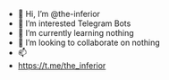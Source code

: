 - 👋 Hi, I’m @the-inferior
- 👀 I’m interested Telegram Bots
- 🌱 I’m currently learning nothing
- 💞️ I’m looking to collaborate on nothing
- 📫 
- https://t.me/the_inferior

<!---
the-inferior/the-inferior is a ✨ special ✨ repository because its `README.md` (this file) appears on your GitHub profile.
You can click the Preview link to take a look at your changes.
--->
